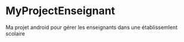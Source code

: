 # MyProjectEnseignant
Ma projet android pour gérer les enseignants dans une établissemlent scolaire 
